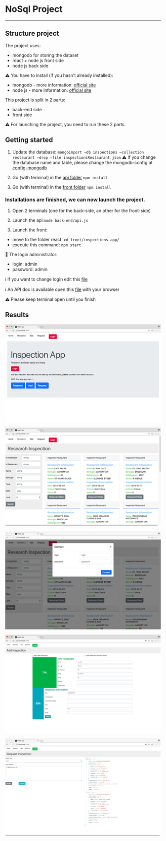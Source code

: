 # NoSql Project
------

## Structure project
The project uses:
- mongodb for storing the dataset
- react + node js front side
- node js back side

:warning: You have to install (if you hasn't already installed):
- mongodb - more information: [official site](https://www.mongodb.com/)
- node js - more information: [official site](https://nodejs.org/en/)

This project is split in 2 parts:
- back-end side
- front side

:warning: For launching the project, you need to run these 2 parts.

## Getting started

1. Update the database: ```
  mongoimport –db inspections –collection restaurant –drop –file inspectionsRestaurant.json ```
:warning: If you change the database name and table, please change the mongodb-config at [config-mongodb](/back-end/mongodb-config.json)


2. Go (with terminal) in the [api folder](/back-end) ```npm install```

3. Go (with terminal) in the [front folder](/front/inspections-app) ```npm install```

### Installations are finished, we can now launch the project.

1. Open 2 terminals (one for the back-side, an other for the front-side)

2. Launch the api:```node back-end/api.js ```

3. Launch the front:
- move to the folder react: ```cd front/inspections-app/ ```
- execute this command:  ``` npm start ```

:cop: The login administrator:
- login: admin
- password: admin

:information_source: If you want to change login edit this  [file](/front/inspections-app/src/config/login.json)  

:information_source: An API doc is available open this [file](/doc/api/index.html) with your browser  

:warning: Please keep terminal open until you finish

## Results

![Alt text](/screens/screen01.jpeg?raw=true "")

![Alt text](/screens/screen02.jpeg?raw=true "")

![Alt text](/screens/screen03.jpeg?raw=true "")

![Alt text](/screens/screen04.jpeg?raw=true "")

![Alt text](/screens/screen05.jpeg?raw=true "")
